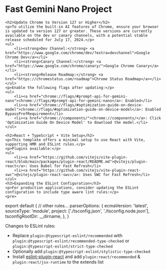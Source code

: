 <h1>Fast Gemini Nano Project</h1>

    <h2>Update Chrome to Version 127 or Higher</h2>
    <p>To utilize the built-in AI features of Chrome, ensure your browser is updated to version 127 or greater. These versions are currently available on the dev or canary channels, with a potential stable release scheduled for July 17, 2024.</p>
    <ul>
        <li><strong>Dev Channel:</strong> <a href="https://www.google.com/chrome/dev/?extra=devchannel">Google Chrome Dev</a></li>
        <li><strong>Canary Channel:</strong> <a href="https://www.google.com/chrome/canary/">Google Chrome Canary</a></li>
        <li><strong>Release Roadmap:</strong> <a href="https://chromestatus.com/roadmap">Chrome Status Roadmap</a></li>
    </ul>
    <p>Enable the following flags after updating:</p>
    <ul>
        <li><a href="chrome://flags/#prompt-api-for-gemini-nano">chrome://flags/#prompt-api-for-gemini-nano</a>: Enabled</li>
        <li><a href="chrome://flags/#optimization-guide-on-device-model">chrome://flags/#optimization-guide-on-device-model</a>: Enabled BypassPrefRequirement</li>
        <li><a href="chrome://components/">chrome://components/</a>: Click 'Optimization Guide On Device Model' to download the model.</li>
    </ul>

    <h2>React + TypeScript + Vite Setup</h2>
    <p>This template offers a minimal setup to use React with Vite, supporting HMR and ESLint rules.</p>
    <p>Plugins available:</p>
    <ul>
        <li><a href="https://github.com/vitejs/vite-plugin-react/blob/main/packages/plugin-react/README.md">@vitejs/plugin-react</a>: Uses Babel for Fast Refresh</li>
        <li><a href="https://github.com/vitejs/vite-plugin-react-swc">@vitejs/plugin-react-swc</a>: Uses SWC for Fast Refresh</li>
    </ul>
    <h3>Expanding the ESLint Configuration</h3>
    <p>For production applications, consider updating the ESLint configuration to include type aware lint rules:</p>
    <pre>
export default {
    // other rules...
    parserOptions: {
        ecmaVersion: 'latest',
        sourceType: 'module',
        project: ['./tsconfig.json', './tsconfig.node.json'],
        tsconfigRootDir: __dirname,
    },
}
    </pre>
    <p>Changes to ESLint rules:</p>
    <ul>
        <li>Replace <code>plugin:@typescript-eslint/recommended</code> with <code>plugin:@typescript-eslint/recommended-type-checked</code> or <code>plugin:@typescript-eslint/strict-type-checked</code></li>
        <li>Optionally add <code>plugin:@typescript-eslint/stylistic-type-checked</code></li>
        <li>Install <a href="https://github.com/jsx-eslint/eslint-plugin-react">eslint-plugin-react</a> and add <code>plugin:react/recommended</code> & <code>plugin:react/jsx-runtime</code> to the extends list</li>
    </ul>
